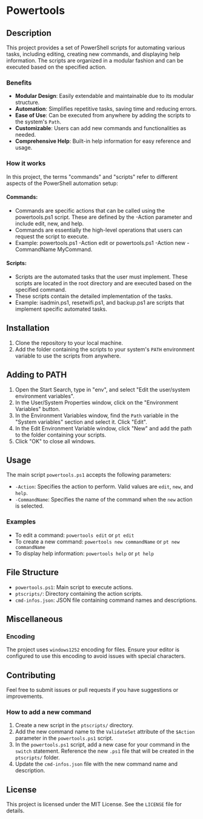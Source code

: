 # Powertools

## Description
This project provides a set of PowerShell scripts for automating various tasks, including editing, creating new commands, and displaying help information. The scripts are organized in a modular fashion and can be executed based on the specified action.

### Benefits
* **Modular Design**: Easily extendable and maintainable due to its modular structure.
* **Automation**: Simplifies repetitive tasks, saving time and reducing errors.
* **Ease of Use**: Can be executed from anywhere by adding the scripts to the system's `Path`.
* **Customizable**: Users can add new commands and functionalities as needed.
* **Comprehensive Help**: Built-in help information for easy reference and usage.

### How it works
In this project, the terms "commands" and "scripts" refer to different aspects of the PowerShell automation setup:  

#### Commands:  
* Commands are specific actions that can be called using the powertools.ps1 script. These are defined by the -Action parameter and include edit, new, and help.
* Commands are essentially the high-level operations that users can request the script to execute.
* Example: powertools.ps1 -Action edit or powertools.ps1 -Action new -CommandName MyCommand.

#### Scripts:  
* Scripts are the automated tasks that the user must implement. These scripts are located in the root directory and are executed based on the specified command.
* These scripts contain the detailed implementation of the tasks.
* Example: isadmin.ps1, resetwifi.ps1, and backup.ps1 are scripts that implement specific automated tasks.

## Installation
1. Clone the repository to your local machine.
2. Add the folder containing the scripts to your system's `PATH` environment variable to use the scripts from anywhere.

## Adding to PATH
1. Open the Start Search, type in "env", and select "Edit the user/system environment variables".
2. In the User/System Properties window, click on the "Environment Variables" button.
3. In the Environment Variables window, find the `Path` variable in the "System variables" section and select it. Click "Edit".
4. In the Edit Environment Variable window, click "New" and add the path to the folder containing your scripts.
5. Click "OK" to close all windows.

## Usage
The main script `powertools.ps1` accepts the following parameters:
* `-Action`: Specifies the action to perform. Valid values are `edit`, `new`, and `help`.
* `-CommandName`: Specifies the name of the command when the `new` action is selected.

### Examples
* To edit a command: `powertools edit` or `pt edit`
* To create a new command: `powertools new commandName` or `pt new commandName`
* To display help information: `powertools help` or `pt help`

## File Structure
* `powertools.ps1`: Main script to execute actions.
* `ptscripts/`: Directory containing the action scripts.
* `cmd-infos.json`: JSON file containing command names and descriptions.

## Miscellaneous

### Encoding
The project uses `windows1252` encoding for files. Ensure your editor is configured to use this encoding to avoid issues with special characters.

## Contributing
Feel free to submit issues or pull requests if you have suggestions or improvements.

### How to add a new command
1. Create a new script in the `ptscripts/` directory.
2. Add the new command name to the `ValidateSet` attribute of the `$Action` parameter in the `powertools.ps1` script.
3. In the `powertools.ps1` script, add a new case for your command in the `switch` statement. Reference the new `.ps1` file that will be created in the `ptscripts/` folder.
4. Update the `cmd-infos.json` file with the new command name and description.

## License
This project is licensed under the MIT License. See the `LICENSE` file for details.
